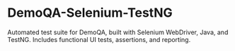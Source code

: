 # DemoQA-Selenium-TestNG
Automated test suite for DemoQA, built with Selenium WebDriver, Java, and TestNG. Includes functional UI tests, assertions, and reporting.
